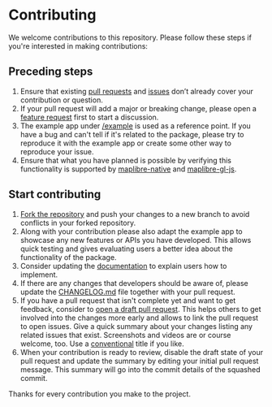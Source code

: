 # Contributing

We welcome contributions to this repository. Please follow these steps if
you're interested in making contributions:

## Preceding steps

1. Ensure that
   existing [pull requests](https://github.com/josxha/flutter-maplibre/pulls)
   and [issues](https://github.com/josxha/flutter-maplibre/issues) don’t
   already cover your contribution or question.
2. If your pull request will add a major or breaking change, please open a
   [feature request](https://github.com/josxha/flutter-maplibre/issues/new/choose)
   first to start a discussion.
3. The example app under [/example](/example) is used as a reference point.
   If you have a bug and can't tell if it's related to the package, please try
   to reproduce it with the example app or create some other way to reproduce
   your issue.
4. Ensure that what you have planned is possible by verifying this functionality
   is supported
   by [maplibre-native](https://github.com/maplibre/maplibre-native)
   and [maplibre-gl-js](https://github.com/maplibre/maplibre-gl-js).

## Start contributing

1. [Fork the repository](https://github.com/josxha/flutter-maplibre/fork) and
   push your changes to a new branch to avoid conflicts in your forked
   repository.
2. Along with your contribution please also adapt the example app to showcase
   any new features or APIs you have developed. This allows quick testing and
   gives evaluating users a better idea about the functionality of the package.
3. Consider updating
   the [documentation](https://github.com/josxha/flutter-maplibre/tree/main/docs/docs)
   to explain users how to implement.
4. If there are any changes that developers should be aware of, please update
   the [CHANGELOG.md](https://github.com/josxha/flutter-maplibre/blob/main/CHANGELOG.md)
   file together with your pull request.
5. If you have a pull request that isn't complete yet and want to get
   feedback, consider
   to [open a draft pull request](https://github.com/josxha/flutter-maplibre/pulls).
   This helps others to get
   involved into the changes more early and allows to link the pull request to
   open issues. Give a quick summary about your changes listing any related
   issues that exist. Screenshots and videos are or course welcome, too.
   Use a [conventional](https://www.conventionalcommits.org/) title if you like.
6. When your contribution is ready to review, disable the draft state of your
   pull request and update the summary by editing your initial pull request
   message. This summary will go into the commit details of the squashed commit.

Thanks for every contribution you make to the project.